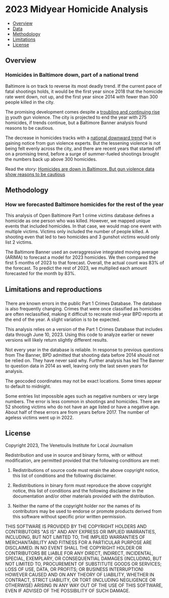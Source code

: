 2023 Midyear Homicide Analysis
================
 - [Overview](#overview)
 - [Data](#data)
 - [Methodology](#method)
 - [Limitations](#limitations)
 - [License](#license)
 
 ## Overview
### Homicides in Baltimore down, part of a national trend

Baltimore is on track to reverse its most deadly trend. If the current pace of fatal shootings holds, it would be the first year since 2018 that the homicide rate went down, not up, and the first year since 2014 with fewer than 300 people killed in the city.

The promising development comes despite a [troubling and continuing rise in](https://www.thebaltimorebanner.com/data/teens-youth-gun-violence-baltimore-data-trends-7O6ZQUL4OVEMDLRYUM7IB2I3W4/) youth gun violence. The city is projected to end the year with 275 homicides, if trends continue, but a Baltimore Banner analysis found reasons to be cautious.

The decrease in homicides tracks with a [national downward trend](https://www.theatlantic.com/ideas/archive/2023/06/us-murder-rate-decline-crime-statistics/674290/) that is gaining notice from gun violence experts. But the lessening violence is not being felt evenly across the city, and there are recent years that started off on a promising trend, before a surge of summer-fueled shootings brought the numbers back up above 300 homicides.

Read the story: [Homicides are down in Baltimore. But gun violence data show reasons to be cautious](https://www.thebaltimorebanner.com/data/homicide-rate-baltimore-QH5MJLQLZFBCDNQGKVSI6KWD6M/)

<a id="method"></a>

## Methodology
### How we forecasted Baltimore homicides for the rest of the year

This analysis of Open Baltimore Part 1 crime victims database defines a homicide as one person who was killed. However, we mapped unique events that included homicides. In that case, we would map one event with multiple victims. Victims only included the number of people killed. A shooting even that led to two homicides and 3 gunshot victims would only list 2 victims.

The Baltimore Banner used an overaggressive integrated moving average (ARIMA) to forecast a model for 2023 homicides. We then compared the first 5 months of 2023 to that forecast. Overall, the actual count was 83% of the forecast. To predict the rest of 2023, we multiplied each amount forecasted for the month by 83%. 


<a id="limitations"></a>

## Limitations and reproductions
### 

There are known errors in the public Part 1 Crimes Database. The database is also frequently changing. Crimes that were once classified as homicides are often reclassified, making it difficult to recreate mid-year BPD reports at the end of the year. A slight variation is to be expected. 

This analysis relies on a version of the Part 1 Crimes Database that includes data through June 10, 2023. Using this code to analyze earlier or newer versions will likely return slightly different results.

Not every year in the database is reliable. In response to previous questions from The Banner, BPD admitted that shooting data before 2014 should not be relied on. They have never said why. Further analysis has led The Banner to question data in 2014 as well, leaving only the last seven years for analysis. 

The geocoded coordinates may not be exact locations. Some times appear to default to midnight.

Some entries list impossible ages such as negative numbers or very large numbers. The error is less common in shootings and homicides. There are 52 shooting victims who do not have an age listed or have a negative age. About half of these errors are from years before 2017. The number of ageless victims went up in 2022. 


<a id="license"></a>

## License

Copyright 2023, The Venetoulis Institute for Local Journalism

Redistribution and use in source and binary forms, with or without modification, are permitted provided that the following conditions are met:

1. Redistributions of source code must retain the above copyright notice, this list of conditions and the following disclaimer.

2. Redistributions in binary form must reproduce the above copyright notice, this list of conditions and the following disclaimer in the documentation and/or other materials provided with the distribution.

3. Neither the name of the copyright holder nor the names of its contributors may be used to endorse or promote products derived from this software without specific prior written permission.

THIS SOFTWARE IS PROVIDED BY THE COPYRIGHT HOLDERS AND CONTRIBUTORS "AS IS" AND ANY EXPRESS OR IMPLIED WARRANTIES, INCLUDING, BUT NOT LIMITED TO, THE IMPLIED WARRANTIES OF MERCHANTABILITY AND FITNESS FOR A PARTICULAR PURPOSE ARE DISCLAIMED. IN NO EVENT SHALL THE COPYRIGHT HOLDER OR CONTRIBUTORS BE LIABLE FOR ANY DIRECT, INDIRECT, INCIDENTAL, SPECIAL, EXEMPLARY, OR CONSEQUENTIAL DAMAGES (INCLUDING, BUT NOT LIMITED TO, PROCUREMENT OF SUBSTITUTE GOODS OR SERVICES; LOSS OF USE, DATA, OR PROFITS; OR BUSINESS INTERRUPTION) HOWEVER CAUSED AND ON ANY THEORY OF LIABILITY, WHETHER IN CONTRACT, STRICT LIABILITY, OR TORT (INCLUDING NEGLIGENCE OR OTHERWISE) ARISING IN ANY WAY OUT OF THE USE OF THIS SOFTWARE, EVEN IF ADVISED OF THE POSSIBILITY OF SUCH DAMAGE.

